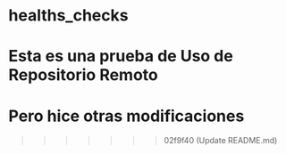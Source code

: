 # healths_checks
# Esta es una prueba de Uso de Repositorio Remoto

# Pero hice otras modificaciones
>>>>>>> 02f9f40 (Update README.md)

